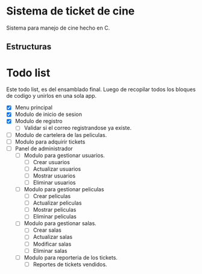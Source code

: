 # Sistema de ticket de cine

Sistema para manejo de cine hecho en C.

## Estructuras



# Todo list

Este todo list, es del ensamblado final. Luego de recopilar todos los bloques de codigo y unirlos en una sola app.

- [x] Menu principal
- [x] Modulo de inicio de sesion
- [x] Modulo de registro
  - [ ] Validar si el correo registrandose ya existe.
- [  ] Modulo de cartelera de las peliculas.
- [ ] Modulo para adquirir tickets
- [ ] Panel de administrador
  - [ ] Modulo para gestionar usuarios.
    - [ ] Crear usuarios
    - [ ] Actualizar usuarios
    - [ ] Mostrar usuarios
    - [ ] Eliminar usuarios
  - [ ] Modulo para gestionar peliculas
    - [ ] Crear peliculas
    - [ ] Actualizar peliculas
    - [ ] Mostrar peliculas
    - [ ] Eliminar peliculas
  - [ ] Modulo para gestionar salas.
    - [ ] Crear salas
    - [ ] Actualizar salas
    - [ ] Modificar salas
    - [ ] Eliminar salas
  - [ ] Modulo para reporteria de los tickets.
    - [  ] Reportes de tickets vendidos. 